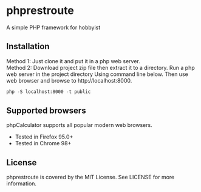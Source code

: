 # phprestroute
A simple PHP framework for hobbyist

Installation
------------
Method 1: Just clone it and put it in a php web server.<br>
Method 2: Download project zip file then extract it to a directory. Run a php web server in the project directory Using command line below. Then use web browser and browse to http://localhost:8000.

```html
php -S localhost:8000 -t public
```

Supported browsers
------------------
phpCalculator supports all popular modern web browsers.

 - Tested in Firefox 95.0+
 - Tested in Chrome 98+

License
------------------
phprestroute is covered by the MIT License. See LICENSE for more information.
